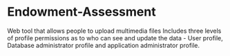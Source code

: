 # Endowment-Assessment
Web tool that allows people to upload multimedia files
Includes three levels of profile permissions as to who can see and update the data - User profile, Database administrator profile and application administrator profile.
